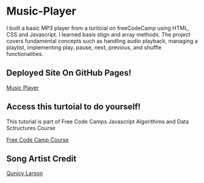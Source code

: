 # Music-Player

I built a basic MP3 player from a turitoial on freeCodeCamp using HTML, CSS and Javascript. I learned basis stign and array methods. The project covers fundamental concepts such as handling audio playback, managing a playlist, implementing play, pause, next, previous, and shuffle functionalities.

## Deployed Site On GitHub Pages!
[Music Player](https://meganm672.github.io/Music-Player/)

## Access this turtoial to do yourself!
This tutorial is part of Free Code Camps Javascript Algorithims and Data Sctructures Course

[Free Code Camp Course](https://www.freecodecamp.org/learn/javascript-algorithms-and-data-structures-v8/)

## Song Artist Credit

[Qunicy Larson](https://github.com/QuincyLarson)
